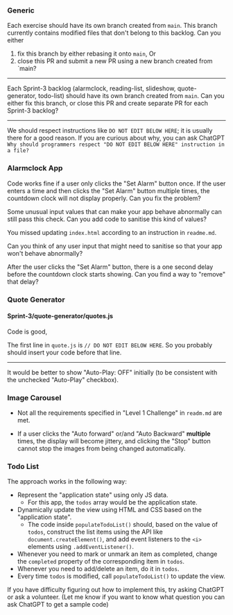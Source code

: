 ### Generic

Each exercise should have its own branch created from `main`. This branch currently contains modified files that don't belong to this backlog. Can you either
1. fix this branch by either rebasing it onto `main`, Or
2. close this PR and submit a new PR using a new branch created from `main?

---

Each Sprint-3 backlog (alarmclock, reading-list, slideshow, quote-generator, todo-list) should have its own branch created from `main`. Can you either fix this branch, or close this PR and create separate PR for each Sprint-3 backlog?

---

We should respect instructions like `DO NOT EDIT BELOW HERE`; it is usually there for a good reason. If you are curious about why, you can ask ChatGPT `Why should programmers respect "DO NOT EDIT BELOW HERE" instruction in a file?`


### Alarmclock App

Code works fine if a user only clicks the "Set Alarm" button once.
If the user enters a time and then clicks the "Set Alarm" button multiple times, the countdown clock will not display properly.
Can you fix the problem?

Some unusual input values that can make your app behave abnormally can still pass this check. Can you add code to sanitise this kind of values?

You missed updating `index.html` according to an instruction in `readme.md`.

Can you think of any user input that might need to sanitise so that your app won't behave abnormally?

After the user clicks the "Set Alarm" button, there is a one second delay before the countdown clock starts showing. Can you find a way to "remove" that delay? 

### Quote Generator

#### Sprint-3/quote-generator/quotes.js
Code is good, 

The first line in `quote.js` is `// DO NOT EDIT BELOW HERE`. So you probably should insert your code before that line.

---

It would be better to show "Auto-Play: OFF" initially (to be consistent with the unchecked "Auto-Play" checkbox).

### Image Carousel

- Not all the requirements specified in "Level 1 Challenge" in `readm.md` are met.

- If a user clicks the "Auto forward" or/and "Auto Backward" **multiple** times, the display will become jittery, and clicking the "Stop" button cannot stop the images from being changed automatically.

### Todo List

The approach works in the following way:
- Represent the "application state" using only JS data.
  - For this app, the `todos` array would be the application state.
- Dynamically update the view using HTML and CSS based on the "application state".
  - The code inside `populateTodoList()` should, based on the value of `todos`,  construct the list items using the API like `document.createElement()`, and add event listeners to the `<i>` elements using `.addEventListener()`. 
- Whenever you need to mark or unmark an item as completed, change the `completed` property of the corresponding item in `todos`.
- Whenever you need to add/delete an item, do it in `todos`.
- Every time `todos` is modified, call `populateTodoList()` to update the view.

If you have difficulty figuring out how to implement this, try asking ChatGPT or ask a volunteer.
(Let me know if you want to know what question you can ask ChatGPT to get a sample code)



